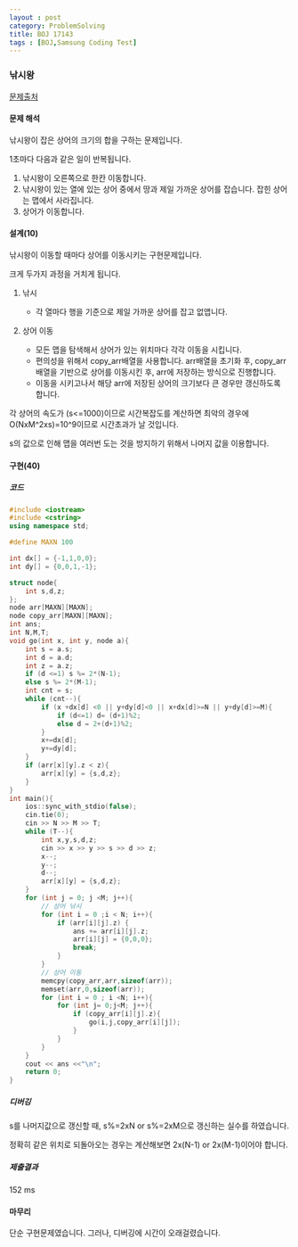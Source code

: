 ```yaml
---
layout : post
category: ProblemSolving
title: BOJ 17143
tags : [BOJ,Samsung Coding Test]
---
```

### 낚시왕

[문제출처](https://www.acmicpc.net/problem/17143)

#### 문제 해석
  
낚시왕이 잡은 상어의 크기의 합을 구하는 문제입니다.

1초마다 다음과 같은 일이 반복됩니다.

1. 낚시왕이 오른쪽으로 한칸 이동합니다.
2. 낚시왕이 있는 열에 있는 상어 중에서 땅과 제일 가까운 상어를 잡습니다. 잡힌 상어는 맵에서 사라집니다.
3. 상어가 이동합니다.

#### 설계(10)

낚시왕이 이동할 때마다 상어를 이동시키는 구현문제입니다.

크게 두가지 과정을 거치게 됩니다.
1. 낚시
   - 각 열마다 행을 기준으로 제일 가까운 상어를 잡고 없앱니다.

2. 상어 이동
   - 모든 맵을 탐색해서 상어가 있는 위치마다 각각 이동을 시킵니다.
   - 편의성을 위해서 copy_arr배열을 사용합니다. arr배열을 초기화 후, copy_arr배열을 기반으로 상어를 이동시킨 후, arr에 저장하는 방식으로 진행합니다.
   - 이동을 시키고나서 해당 arr에 저장된 상어의 크기보다 큰 경우만 갱신하도록 합니다.

각 상어의 속도가 (s<=1000)이므로 시간복잡도를 계산하면 최악의 경우에 O(NxM^2xs)=10^9이므로 시간초과가 날 것입니다.

s의 값으로 인해 맵을 여러번 도는 것을 방지하기 위해서 나머지 값을 이용합니다.

#### 구현(40)

##### 코드

```cpp
#include <iostream>
#include <cstring>
using namespace std;

#define MAXN 100

int dx[] = {-1,1,0,0};
int dy[] = {0,0,1,-1};

struct node{
    int s,d,z;
};
node arr[MAXN][MAXN];
node copy_arr[MAXN][MAXN];
int ans;
int N,M,T;
void go(int x, int y, node a){
    int s = a.s;
    int d = a.d;
    int z = a.z;
    if (d <=1) s %= 2*(N-1);
    else s %= 2*(M-1);
    int cnt = s;
    while (cnt--){
        if (x +dx[d] <0 || y+dy[d]<0 || x+dx[d]>=N || y+dy[d]>=M){
            if (d<=1) d= (d+1)%2;
            else d = 2+(d+1)%2;
        }
        x+=dx[d];
        y+=dy[d];
    }
    if (arr[x][y].z < z){
        arr[x][y] = {s,d,z};
    }
}  
int main(){
    ios::sync_with_stdio(false);
    cin.tie(0);
    cin >> N >> M >> T;
    while (T--){
        int x,y,s,d,z;
        cin >> x >> y >> s >> d >> z;
        x--;
        y--;
        d--;
        arr[x][y] = {s,d,z};
    }
    for (int j = 0; j <M; j++){
        // 상어 낚시
        for (int i = 0 ;i < N; i++){
            if (arr[i][j].z) {
                ans += arr[i][j].z;
                arr[i][j] = {0,0,0};
                break;
            }
        }
        // 상어 이동
        memcpy(copy_arr,arr,sizeof(arr));
        memset(arr,0,sizeof(arr));
        for (int i = 0 ; i <N; i++){
            for (int j= 0;j<M; j++){
                if (copy_arr[i][j].z){
                    go(i,j,copy_arr[i][j]);
                }
            }
        }
    }
    cout << ans <<"\n";
    return 0;
}

```

##### 디버깅

s를 나머지값으로 갱신할 때, s%=2xN or s%=2xM으로 갱신하는 실수를 하였습니다.

정확히 같은 위치로 되돌아오는 경우는 계산해보면 2x(N-1) or 2x(M-1)이어야 합니다.

##### 제출결과

152 ms

#### 마무리

단순 구현문제였습니다. 그러나, 디버깅에 시간이 오래걸렸습니다.
